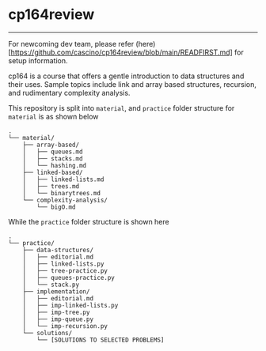 # cp164review
___
For newcoming dev team, please refer (here)[https://github.com/cascino/cp164review/blob/main/READFIRST.md] for setup information.

cp164 is a course that offers a gentle introduction to data structures and their uses. Sample topics include link and array based structures, recursion, and rudimentary complexity analysis.  

This repository is split into `material`, and `practice` folder structure for `material` is as shown below
```
.
└── material/
    ├── array-based/
    │   ├── queues.md
    │   ├── stacks.md
    │   └── hashing.md
    ├── linked-based/
    │   ├── linked-lists.md
    │   ├── trees.md
    │   └── binarytrees.md
    └── complexity-analysis/
        └── bigO.md
```

While the `practice` folder structure is shown here
```
.
└── practice/
    ├── data-structures/
    │   ├── editorial.md
    │   ├── linked-lists.py
    │   ├── tree-practice.py
    │   ├── queues-practice.py
    │   └── stack.py
    ├── implementation/
    │   ├── editorial.md
    │   ├── imp-linked-lists.py
    │   ├── imp-tree.py
    │   ├── imp-queue.py
    │   └── imp-recursion.py
    └── solutions/
        └── [SOLUTIONS TO SELECTED PROBLEMS]
```
